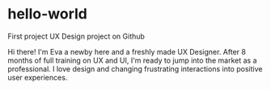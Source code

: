 # hello-world

First project UX Design project on Github

Hi there!
I'm Eva a newby here and a freshly made UX Designer. 
After 8 months of full training on UX and UI, I'm ready to jump into the market as a professional.
I love design and changing frustrating interactions into positive user experiences.
